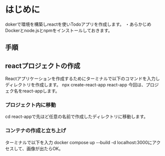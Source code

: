 # はじめに
dokerで環境を構築しreactを使いTodoアプリを作成します。
・あらかじめDockerとnode.jsとnpmをインストールしておきます。

## 手順
## reactプロジェクトの作成
Reactアプリケーションを作成するためにターミナルで以下のコマンドを入力しディレクトリを作成します。
npx create-react-app react-app
今回は、プロジェク名をreact-appします。

### プロジェクト内に移動

cd react-appで先ほど任意の名前で作成したディレクトリに移動します。

### コンテナの作成と立ち上げ

ターミナルで以下を入力
docker compose up --build -d
localhost:3000にアクセスして、画像が出たらOK。
